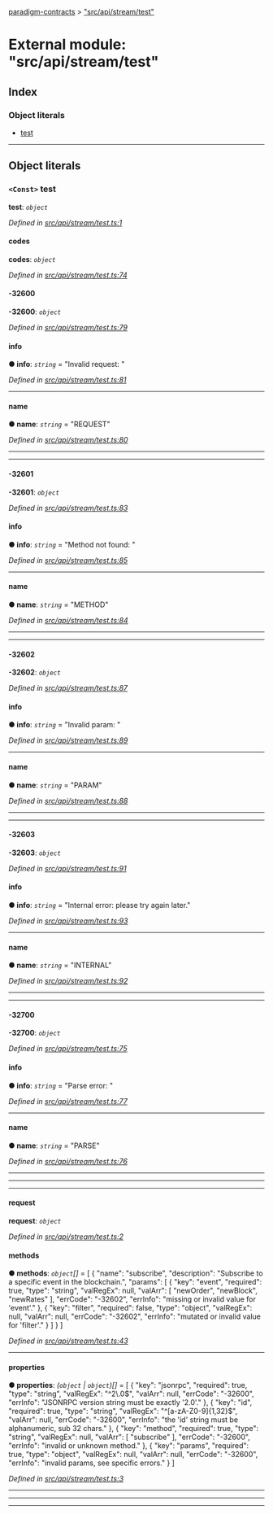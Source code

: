 [paradigm-contracts](../README.md) > ["src/api/stream/test"](../modules/_src_api_stream_test_.md)

# External module: "src/api/stream/test"

## Index

### Object literals

* [test](_src_api_stream_test_.md#test)

---

## Object literals

<a id="test"></a>

### `<Const>` test

**test**: *`object`*

*Defined in [src/api/stream/test.ts:1](https://github.com/paradigmfoundation/paradigmcore/blob/673c168/src/api/stream/test.ts#L1)*

<a id="test.codes"></a>

####  codes

**codes**: *`object`*

*Defined in [src/api/stream/test.ts:74](https://github.com/paradigmfoundation/paradigmcore/blob/673c168/src/api/stream/test.ts#L74)*

<a id="test.codes._32600"></a>

####  -32600

**-32600**: *`object`*

*Defined in [src/api/stream/test.ts:79](https://github.com/paradigmfoundation/paradigmcore/blob/673c168/src/api/stream/test.ts#L79)*

<a id="test.codes._32600.info"></a>

####  info

**● info**: *`string`* = "Invalid request: "

*Defined in [src/api/stream/test.ts:81](https://github.com/paradigmfoundation/paradigmcore/blob/673c168/src/api/stream/test.ts#L81)*

___
<a id="test.codes._32600.name"></a>

####  name

**● name**: *`string`* = "REQUEST"

*Defined in [src/api/stream/test.ts:80](https://github.com/paradigmfoundation/paradigmcore/blob/673c168/src/api/stream/test.ts#L80)*

___

___
<a id="test.codes._32601"></a>

####  -32601

**-32601**: *`object`*

*Defined in [src/api/stream/test.ts:83](https://github.com/paradigmfoundation/paradigmcore/blob/673c168/src/api/stream/test.ts#L83)*

<a id="test.codes._32601.info-1"></a>

####  info

**● info**: *`string`* = "Method not found: "

*Defined in [src/api/stream/test.ts:85](https://github.com/paradigmfoundation/paradigmcore/blob/673c168/src/api/stream/test.ts#L85)*

___
<a id="test.codes._32601.name-1"></a>

####  name

**● name**: *`string`* = "METHOD"

*Defined in [src/api/stream/test.ts:84](https://github.com/paradigmfoundation/paradigmcore/blob/673c168/src/api/stream/test.ts#L84)*

___

___
<a id="test.codes._32602"></a>

####  -32602

**-32602**: *`object`*

*Defined in [src/api/stream/test.ts:87](https://github.com/paradigmfoundation/paradigmcore/blob/673c168/src/api/stream/test.ts#L87)*

<a id="test.codes._32602.info-2"></a>

####  info

**● info**: *`string`* = "Invalid param: "

*Defined in [src/api/stream/test.ts:89](https://github.com/paradigmfoundation/paradigmcore/blob/673c168/src/api/stream/test.ts#L89)*

___
<a id="test.codes._32602.name-2"></a>

####  name

**● name**: *`string`* = "PARAM"

*Defined in [src/api/stream/test.ts:88](https://github.com/paradigmfoundation/paradigmcore/blob/673c168/src/api/stream/test.ts#L88)*

___

___
<a id="test.codes._32603"></a>

####  -32603

**-32603**: *`object`*

*Defined in [src/api/stream/test.ts:91](https://github.com/paradigmfoundation/paradigmcore/blob/673c168/src/api/stream/test.ts#L91)*

<a id="test.codes._32603.info-3"></a>

####  info

**● info**: *`string`* = "Internal error: please try again later."

*Defined in [src/api/stream/test.ts:93](https://github.com/paradigmfoundation/paradigmcore/blob/673c168/src/api/stream/test.ts#L93)*

___
<a id="test.codes._32603.name-3"></a>

####  name

**● name**: *`string`* = "INTERNAL"

*Defined in [src/api/stream/test.ts:92](https://github.com/paradigmfoundation/paradigmcore/blob/673c168/src/api/stream/test.ts#L92)*

___

___
<a id="test.codes._32700"></a>

####  -32700

**-32700**: *`object`*

*Defined in [src/api/stream/test.ts:75](https://github.com/paradigmfoundation/paradigmcore/blob/673c168/src/api/stream/test.ts#L75)*

<a id="test.codes._32700.info-4"></a>

####  info

**● info**: *`string`* = "Parse error: "

*Defined in [src/api/stream/test.ts:77](https://github.com/paradigmfoundation/paradigmcore/blob/673c168/src/api/stream/test.ts#L77)*

___
<a id="test.codes._32700.name-4"></a>

####  name

**● name**: *`string`* = "PARSE"

*Defined in [src/api/stream/test.ts:76](https://github.com/paradigmfoundation/paradigmcore/blob/673c168/src/api/stream/test.ts#L76)*

___

___

___
<a id="test.request"></a>

####  request

**request**: *`object`*

*Defined in [src/api/stream/test.ts:2](https://github.com/paradigmfoundation/paradigmcore/blob/673c168/src/api/stream/test.ts#L2)*

<a id="test.request.methods"></a>

####  methods

**● methods**: *`object`[]* =  [
            {
                "name": "subscribe",
                "description": "Subscribe to a specific event in the blockchain.",
                "params": [
                    {
                        "key": "event",
                        "required": true,
                        "type": "string",
                        "valRegEx": null,
                        "valArr": [
                            "newOrder",
                            "newBlock",
                            "newRates"
                        ],
                        "errCode": "-32602",
                        "errInfo":  "missing or invalid value for 'event'."
                    },
                    {
                        "key": "filter",
                        "required": false,
                        "type": "object",
                        "valRegEx": null,
                        "valArr": null,
                        "errCode": "-32602",
                        "errInfo":  "mutated or invalid value for 'filter'."
                    }
                ]
            }
        ]

*Defined in [src/api/stream/test.ts:43](https://github.com/paradigmfoundation/paradigmcore/blob/673c168/src/api/stream/test.ts#L43)*

___
<a id="test.request.properties"></a>

####  properties

**● properties**: *(`object` \| `object`)[]* =  [
            {
                "key": "jsonrpc",
                "required": true,
                "type": "string",
                "valRegEx": "^2\\.0$",
                "valArr": null,
                "errCode": "-32600",
                "errInfo":  "JSONRPC version string must be exactly '2.0'."
            },
            {
                "key": "id",
                "required": true,
                "type": "string",
                "valRegEx": "^[a-zA-Z0-9]{1,32}$",
                "valArr": null,
                "errCode": "-32600",
                "errInfo":  "the 'id' string must be alphanumeric, sub 32 chars."
            },
            {
                "key": "method",
                "required": true,
                "type": "string",
                "valRegEx": null,
                "valArr": [
                    "subscribe"
                ],
                "errCode": "-32600",
                "errInfo":  "invalid or unknown method."
            },
            {
                "key": "params",
                "required": true,
                "type": "object",
                "valRegEx": null,
                "valArr": null,
                "errCode": "-32600",
                "errInfo":  "invalid params, see specific errors."
            }
        ]

*Defined in [src/api/stream/test.ts:3](https://github.com/paradigmfoundation/paradigmcore/blob/673c168/src/api/stream/test.ts#L3)*

___

___

___


